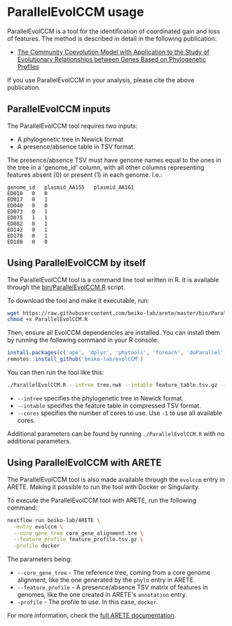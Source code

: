 # ParallelEvolCCM usage

ParallelEvolCCM is a tool for the identification of coordinated gain and loss of features.
The method is described in detail in the following publication:

- [The Community Coevolution Model with Application to the Study of Evolutionary Relationships between Genes Based on Phylogenetic Profiles](https://doi.org/10.1093/sysbio/syac052)

If you use ParallelEvolCCM in your analysis, please cite the above publication.

## ParallelEvolCCM inputs

The ParallelEvolCCM tool requires two inputs:

- A phylogenetic tree in Newick format
- A presence/absence table in TSV format.

The presence/absence TSV must have genome names equal to the ones in the tree in a 'genome_id' column,
with all other columns representing features absent (0) or present (1) in each genome. I.e.:

```
genome_id	plasmid_AA155	plasmid_AA161
ED010	0	0
ED017	0	1
ED040	0	0
ED073	0	1
ED075	1	1
ED082	0	1
ED142	0	1
ED178	0	1
ED180	0	0
```

## Using ParallelEvolCCM by itself

The ParallelEvolCCM tool is a command line tool written in R.
It is available through the [bin/ParallelEvolCCM.R](https://github.com/beiko-lab/arete/blob/master/bin/ParallelEvolCCM.R) script.

To download the tool and make it executable, run:

```bash
wget https://raw.githubusercontent.com/beiko-lab/arete/master/bin/ParallelEvolCCM.R
chmod +x ParallelEvolCCM.R
```

Then, ensure all EvolCCM dependencies are installed.
You can install them by running the following command in your R console:

```r
install.packages(c('ape', 'dplyr', 'phytools', 'foreach', 'doParallel', 'gplots', 'remotes'))
remotes::install_github('beiko-lab/evolCCM')
```

You can then run the tool like this:

```bash
./ParallelEvolCCM.R --intree tree.nwk --intable feature_table.tsv.gz --cores -1
```

- `--intree` specifies the phylogenetic tree in Newick format.
- `--intable` specifies the feature table in compressed TSV format.
- `--cores` specifies the number of cores to use. Use `-1` to use all available cores.

Additional parameters can be found by running `./ParallelEvolCCM.R` with no additional parameters.

## Using ParallelEvolCCM with ARETE

The ParallelEvolCCM tool is also made available through the `evolccm` entry in ARETE.
Making it possible to run the tool with Docker or Singularity.

To execute the ParallelEvolCCM tool with ARETE, run the following command:

```bash
nextflow run beiko-lab/ARETE \
  -entry evolccm \
  --core_gene_tree core_gene_alignment.tre \
  --feature_profile feature_profile.tsv.gz \
  -profile docker
```

The parameters being:

- `--core_gene_tree` - The reference tree, coming from a core genome alignment,
  like the one generated by the `phylo` entry in ARETE.
- `--feature_profile` - A presence/absence TSV matrix of features
  in genomes, like the one created in ARETE's `annotation` entry.
- `-profile` - The profile to use. In this case, `docker`.

For more information, check the [full ARETE documentation](https://beiko-lab.github.io/arete/).
